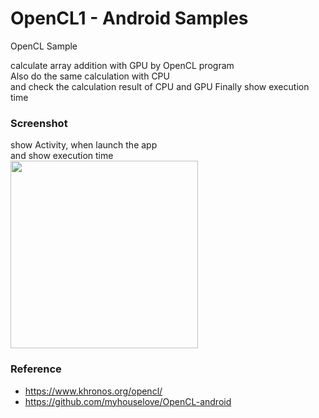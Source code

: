 OpenCL1 - Android Samples
===============

OpenCL Sample <br/>

calculate array addition with GPU by OpenCL program <br/>
Also do the same calculation with CPU<br/>
and check the calculation result of CPU and GPU
Finally show execution time <br/>


### Screenshot <br/>
show Activity, when launch the app <br/>
and show execution time <br/>
<image src="https://raw.githubusercontent.com/ohwada/Android_Samples/master/OpenCL1/screenshot/opencl1_main.png" width="300" /><br/>


### Reference <br/>
- https://www.khronos.org/opencl/
- https://github.com/myhouselove/OpenCL-android

